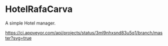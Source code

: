 # HotelRafaCarva
A simple Hotel manager.

https://ci.appveyor.com/api/projects/status/3ml9nhxsnd83u5q1/branch/master?svg=true
